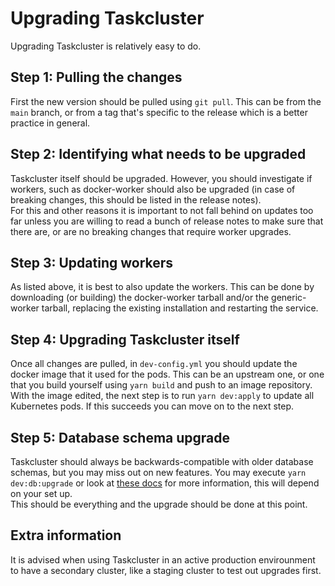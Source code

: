 # Upgrading Taskcluster

Upgrading Taskcluster is relatively easy to do.

## Step 1: Pulling the changes

First the new version should be pulled using `git pull`. This can be from the `main` branch, or from a tag that's specific to the release which is a better practice in general.

## Step 2: Identifying what needs to be upgraded

Taskcluster itself should be upgraded. However, you should investigate if workers, such as docker-worker should also be upgraded (in case of breaking changes, this should be listed in the release notes).  
For this and other reasons it is important to not fall behind on updates too far unless you are willing to read a bunch of release notes to make sure that there are, or are no breaking changes that require worker upgrades.

## Step 3: Updating workers

As listed above, it is best to also update the workers. This can be done by downloading (or building) the docker-worker tarball and/or the generic-worker tarball, replacing the existing installation and restarting the service.

## Step 4: Upgrading Taskcluster itself

Once all changes are pulled, in `dev-config.yml` you should update the docker image that it used for the pods. This can be an upstream one, or one that you build yourself using `yarn build` and push to an image repository.  
With the image edited, the next step is to run `yarn dev:apply` to update all Kubernetes pods. If this succeeds you can move on to the next step.

## Step 5: Database schema upgrade

Taskcluster should always be backwards-compatible with older database schemas, but you may miss out on new features. You may execute `yarn dev:db:upgrade` or look at [these docs](https://docs.taskcluster.net/docs/manual/deploying/database#upgrades) for more information, this will depend on your set up.  
This should be everything and the upgrade should be done at this point.

## Extra information

It is advised when using Taskcluster in an active production envirounment to have a secondary cluster, like a staging cluster to test out upgrades first.
